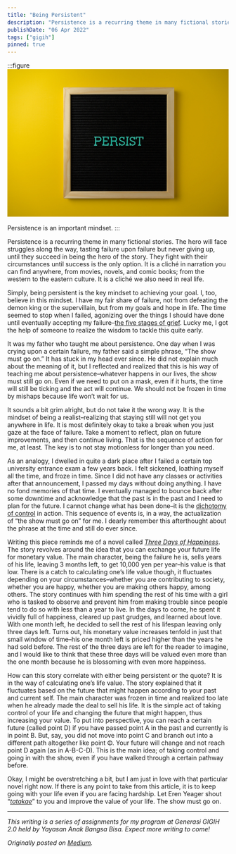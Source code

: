 ```yaml
---
title: "Being Persistent"
description: "Persistence is a recurring theme in many fictional stories. The hero will face struggles along the way..."
publishDate: "06 Apr 2022"
tags: ["gigih"]
pinned: true
---
```


:::figure
![Persistence is an important mindset.](cover.webp "Persistence is an important mindset.")

Persistence is an important mindset.
:::

Persistence is a recurring theme in many fictional stories. The hero will face struggles along the way, tasting failure upon failure but never giving up, until they succeed in being the hero of the story. They fight with their circumstances until success is the only option. It is a cliché in narration you can find anywhere, from movies, novels, and comic books; from the western to the eastern culture. It is a cliché we also need in real life.

Simply, being persistent is the key mindset to achieving your goal. I, too, believe in this mindset. I have my fair share of failure, not from defeating the demon king or the supervillain, but from my goals and hope in life. The time seemed to stop when I failed, agonizing over the things I should have done until eventually accepting my failure–[the five stages of grief](https://en.wikipedia.org/wiki/Five_stages_of_grief). Lucky me, I got the help of someone to realize the wisdom to tackle this quite early.

It was my father who taught me about persistence. One day when I was crying upon a certain failure, my father said a simple phrase, “The show must go on.” It has stuck in my head ever since. He did not explain much about the meaning of it, but I reflected and realized that this is his way of teaching me about persistence–whatever happens in our lives, the _show_ must still go on. Even if we need to put on a mask, even if it hurts, the time will still be ticking and the act will continue. We should not be frozen in time by mishaps because life won’t wait for us.

It sounds a bit grim alright, but do not take it the wrong way. It is the mindset of being a realist–realizing that staying still will not get you anywhere in life. It is most definitely okay to take a break when you just gaze at the face of failure. Take a moment to reflect, plan on future improvements, and then continue living. That is the sequence of action for me, at least. The key is to not stay motionless for longer than you need.

As an analogy, I dwelled in quite a dark place after I failed a certain top university entrance exam a few years back. I felt sickened, loathing myself all the time, and froze in time. Since I did not have any classes or activities after that announcement, I passed my days without doing anything. I have no fond memories of that time. I eventually managed to bounce back after some downtime and acknowledge that the past is in the past and I need to plan for the future. I cannot change what has been done–it is the [dichotomy of control](https://traditionalstoicism.com/dichotomy-of-control/) in action. This sequence of events is, in a way, the actualization of “the show must go on” for me. I dearly remember this afterthought about the phrase at the time and still do ever since.

Writing this piece reminds me of a novel called [_Three Days of Happiness_](https://en.wikipedia.org/wiki/Three_Days_of_Happiness). The story revolves around the idea that you can exchange your future life for monetary value. The main character, being the failure he is, sells years of his life, leaving 3 months left, to get 10,000 yen per year–his value is that low. There is a catch to calculating one’s life value though, it fluctuates depending on your circumstances–whether you are contributing to society, whether you are happy, whether you are
making others happy, among others. The story continues with him spending the rest of his time with a girl who is tasked to observe and prevent him from making trouble since people tend to do so with less than a year to live. In the days to come, he spent it vividly full of happiness, cleared up past grudges, and learned about love. With one month left, he decided to sell the rest of his lifespan leaving only three days left. Turns out, his monetary value increases tenfold in just that small window of time–his one month left is priced higher than the years he had sold before. The rest of the three days are left for the reader to imagine, and I would like to think that these three days will be valued even more than the one month because he is blossoming with even more happiness.

How can this story correlate with either being persistent or the quote? It is in the way of calculating one’s life value. The story explained that it fluctuates based on the future that might happen according to your past and current self. The main character was frozen in time and realized too late when he already made the deal to sell his life. It is the simple act of taking control of your life and changing the future that might happen, thus increasing your value. To put into perspective, you can reach a certain future (called point D) if you have passed point A in the past and currently is in point B. But, say, you did not move into point C and branch out into a different path altogether like point Φ. Your future will change and not reach point D again (as in A-B-C-D). This is the main idea; of taking control and going in with the show, even if you have walked through a certain pathway before.

Okay, I might be overstretching a bit, but I am just in love with that particular novel right now. If there is any point to take from this article, it is to keep going with your life even if you are facing hardship. Let Eren Yeager shout “[_tatakae_](https://skdesu.com/en/what-means-tatakae-and-tatakai/)” to you and improve the value of your life. The show must go on.

---

_This writing is a series of assignments for my program at Generasi GIGIH 2.0 held by Yayasan Anak Bangsa Bisa. Expect more writing to come!_

_Originally posted on [Medium](https://elingp.medium.com/being-persistent-5fb5b045788b)._
